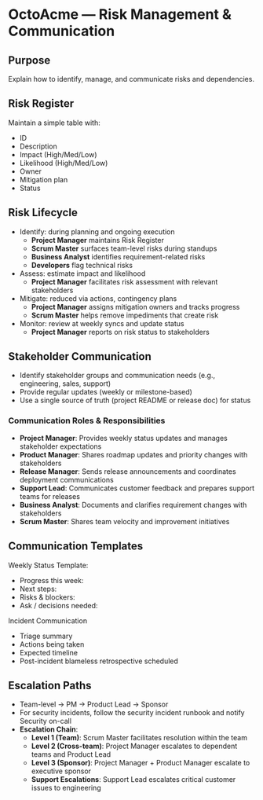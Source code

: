 # OctoAcme — Risk Management & Communication

## Purpose
Explain how to identify, manage, and communicate risks and dependencies.

## Risk Register
Maintain a simple table with:
- ID
- Description
- Impact (High/Med/Low)
- Likelihood (High/Med/Low)
- Owner
- Mitigation plan
- Status

## Risk Lifecycle
- Identify: during planning and ongoing execution
  - **Project Manager** maintains Risk Register
  - **Scrum Master** surfaces team-level risks during standups
  - **Business Analyst** identifies requirement-related risks
  - **Developers** flag technical risks
- Assess: estimate impact and likelihood
  - **Project Manager** facilitates risk assessment with relevant stakeholders
- Mitigate: reduced via actions, contingency plans
  - **Project Manager** assigns mitigation owners and tracks progress
  - **Scrum Master** helps remove impediments that create risk
- Monitor: review at weekly syncs and update status
  - **Project Manager** reports on risk status to stakeholders

## Stakeholder Communication
- Identify stakeholder groups and communication needs (e.g., engineering, sales, support)
- Provide regular updates (weekly or milestone-based)
- Use a single source of truth (project README or release doc) for status

### Communication Roles & Responsibilities
- **Project Manager**: Provides weekly status updates and manages stakeholder expectations
- **Product Manager**: Shares roadmap updates and priority changes with stakeholders
- **Release Manager**: Sends release announcements and coordinates deployment communications
- **Support Lead**: Communicates customer feedback and prepares support teams for releases
- **Business Analyst**: Documents and clarifies requirement changes with stakeholders
- **Scrum Master**: Shares team velocity and improvement initiatives

## Communication Templates
Weekly Status Template:
- Progress this week:
- Next steps:
- Risks & blockers:
- Ask / decisions needed:

Incident Communication
- Triage summary
- Actions being taken
- Expected timeline
- Post-incident blameless retrospective scheduled

## Escalation Paths
- Team-level -> PM -> Product Lead -> Sponsor
- For security incidents, follow the security incident runbook and notify Security on-call
- **Escalation Chain**:
  - **Level 1 (Team)**: Scrum Master facilitates resolution within the team
  - **Level 2 (Cross-team)**: Project Manager escalates to dependent teams and Product Lead
  - **Level 3 (Sponsor)**: Project Manager + Product Manager escalate to executive sponsor
  - **Support Escalations**: Support Lead escalates critical customer issues to engineering
